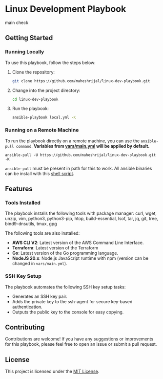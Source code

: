 # Linux Development Playbook

main check 
## Getting Started

### Running Locally

To use this playbook, follow the steps below:

1. Clone the repository:

   ```bash
   git clone https://github.com/maheshrijal/linux-dev-playbook.git
   ```

2. Change into the project directory:

   ```bash
   cd linux-dev-playbook
   ```

3. Run the playbook:

   ```bash
   ansible-playbook local.yml -K
   ```

### Running on a Remote Machine

To run the playbook directly on a remote machine, you can use the `ansible-pull command`. **Variables from [vars/main.yml](https://github.com/maheshrijal/linux-dev-playbook/blob/main/vars/main.yml) will be applied by default.**

```
ansible-pull -U https://github.com/maheshrijal/linux-dev-playbook.git -K
```

`ansible-pull` must be present in path for this to work. All ansible binaries can be install with this [shell script](https://github.com/maheshrijal/shell-scripts).

## Features

### Tools Installed

The playbook installs the following tools with package manager: curl, wget, unzip, vim, python3, python3-pip, htop, build-essential, lsof, tar, jq, git, tree, bind9-dnsutils, tmux, gpg

The following tools are also installed:

- **AWS CLI V2**: Latest version of the AWS Command Line Interface.
- **Terraform**: Latest version of the Terraform
- **Go**: Latest version of the Go programming language.
- **NodeJS 20.x**: Node.js JavaScript runtime with npm (version can be changed in `vars/main.yml`).

### SSH Key Setup

The playbook automates the following SSH key setup tasks:

- Generates an SSH key pair.
- Adds the private key to the ssh-agent for secure key-based authentication.
- Outputs the public key to the console for easy copying.

## Contributing

Contributions are welcome! If you have any suggestions or improvements for this playbook, please feel free to open an issue or submit a pull request.

## License

This project is licensed under the [MIT License](LICENSE).
